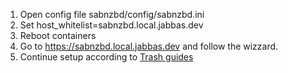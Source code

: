 1. Open config file sabnzbd/config/sabnzbd.ini
2. Set host_whitelist=sabnzbd.local.jabbas.dev
3. Reboot containers
4. Go to https://sabnzbd.local.jabbas.dev and follow the wizzard.
5. Continue setup according to [Trash guides](https://trash-guides.info/Downloaders/SABnzbd/Basic-Setup/)